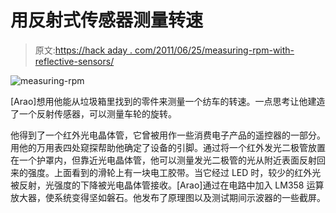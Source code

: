 # 用反射式传感器测量转速

> 原文:[https://hack aday . com/2011/06/25/measuring-rpm-with-reflective-sensors/](https://hackaday.com/2011/06/25/measuring-rpm-with-reflective-sensors/)

![](../Images/15bd5a637009fa9d531c7bf09122aeb6.png "measuring-rpm")

[Arao]想用他能从垃圾箱里找到的零件来测量一个纺车的转速。一点思考让他建造了一个反射传感器，可以测量车轮的旋转。

他得到了一个红外光电晶体管，它曾被用作一些消费电子产品的遥控器的一部分。用他的万用表四处窥探帮助他确定了设备的引脚。通过将一个红外发光二极管放置在一个护罩内，但靠近光电晶体管，他可以测量发光二极管的光从附近表面反射回来的强度。上面看到的滑轮上有一块电工胶带。当它经过 LED 时，较少的红外光被反射，光强度的下降被光电晶体管接收。[Arao]通过在电路中加入 LM358 运算放大器，使系统变得坚如磐石。他发布了原理图以及测试期间示波器的一些截屏。